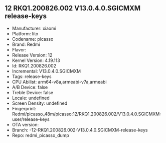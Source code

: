 ##  12 RKQ1.200826.002 V13.0.4.0.SGICMXM release-keys
- Manufacturer: xiaomi
- Platform: lito
- Codename: picasso
- Brand: Redmi
- Flavor: 
- Release Version: 12
- Kernel Version: 4.19.113
- Id: RKQ1.200826.002
- Incremental: V13.0.4.0.SGICMXM
- Tags: release-keys
- CPU Abilist: arm64-v8a,armeabi-v7a,armeabi
- A/B Device: false
- Treble Device: false
- Locale: undefined
- Screen Density: undefined
- Fingerprint: Redmi/picasso_48m/picasso:12/RKQ1.200826.002/V13.0.4.0.SGICMXM:user/release-keys
- OTA version: 
- Branch: -12-RKQ1.200826.002-V13.0.4.0.SGICMXM-release-keys
- Repo: redmi_picasso_dump
